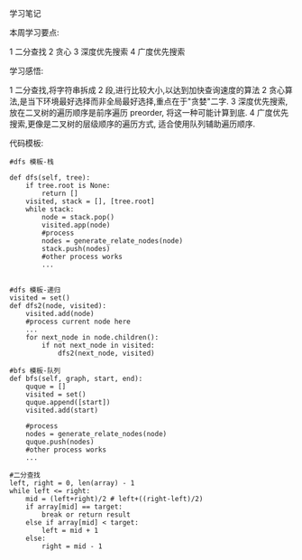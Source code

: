 学习笔记

本周学习要点:

1  二分查找
2  贪心
3  深度优先搜索
4  广度优先搜索

学习感悟:

1  二分查找,将字符串拆成 2 段,进行比较大小,以达到加快查询速度的算法
2  贪心算法,是当下环境最好选择而非全局最好选择,重点在于"贪婪"二字.
3  深度优先搜索,放在二叉树的遍历顺序是前序遍历 preorder, 将这一种可能计算到底.
4  广度优先搜索,更像是二叉树的层级顺序的遍历方式, 适合使用队列辅助遍历顺序.


代码模板:
```
#dfs 模板-栈

def dfs(self, tree):
    if tree.root is None:
        return []
    visited, stack = [], [tree.root]
    while stack:
        node = stack.pop()
        visited.app(node)
        #process
        nodes = generate_relate_nodes(node)
        stack.push(nodes)
        #other process works
        ...


#dfs 模板-递归
visited = set()
def dfs2(node, visited):
    visited.add(node)
    #process current node here
    ...
    for next_node in node.children():
        if not next_node in visited:
            dfs2(next_node, visited)

#bfs 模板-队列
def bfs(self, graph, start, end):
    quque = []
    visited = set()
    quque.append([start])
    visited.add(start)

    #process
    nodes = generate_relate_nodes(node)
    quque.push(nodes)
    #other process works
    ...

#二分查找
left, right = 0, len(array) - 1
while left <= right:
    mid = (left+right)/2 # left+((right-left)/2)
    if array[mid] == target:
        break or return result
    else if array[mid] < target:
        left = mid + 1
    else:
        right = mid - 1

```
